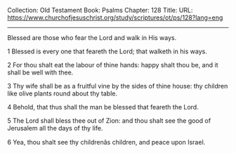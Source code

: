 Collection: Old Testament
Book: Psalms
Chapter: 128
Title: 
URL: https://www.churchofjesuschrist.org/study/scriptures/ot/ps/128?lang=eng

---

Blessed are those who fear the Lord and walk in His ways.

1 Blessed is every one that feareth the Lord; that walketh in his ways.

2 For thou shalt eat the labour of thine hands: happy shalt thou be, and it shall be well with thee.

3 Thy wife shall be as a fruitful vine by the sides of thine house: thy children like olive plants round about thy table.

4 Behold, that thus shall the man be blessed that feareth the Lord.

5 The Lord shall bless thee out of Zion: and thou shalt see the good of Jerusalem all the days of thy life.

6 Yea, thou shalt see thy childrenâs children, and peace upon Israel.
